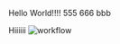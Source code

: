 Hello World!!!!
555 666 bbb

Hiiiiii
![workflow](https://github.com/40794441WaiThetPaing/wai/actions/workflows/main.yml/badge.svg)